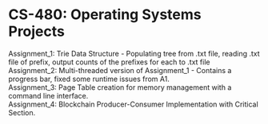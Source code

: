 # CS-480: Operating Systems Projects  
Assignment_1: Trie Data Structure - Populating tree from .txt file, reading .txt file of prefix, output counts of the prefixes for each to .txt file  
Assignment_2: Multi-threaded version of Assignment_1 - Contains a progress bar, fixed some runtime issues from A1.  
Assignment_3: Page Table creation for memory management with a command line interface.  
Assignment_4: Blockchain Producer-Consumer Implementation with Critical Section.

